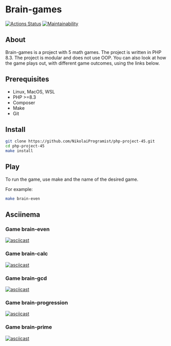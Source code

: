 # Brain-games

[![Actions Status](https://github.com/NikolaiProgramist/php-project-45/actions/workflows/hexlet-check.yml/badge.svg)](https://github.com/NikolaiProgramist/php-project-45/actions)
[![Maintainability](https://api.codeclimate.com/v1/badges/dd0810323730aa39b454/maintainability)](https://codeclimate.com/github/NikolaiProgramist/php-project-45/maintainability)

## About

Brain-games is a project with 5 math games. The project is written in PHP 8.3.
The project is modular and does not use OOP.
You can also look at how the game plays out, with different game outcomes, using the links below.

## Prerequisites

+ Linux, MacOS, WSL
+ PHP >=8.3
+ Composer
+ Make
+ Git

## Install

```bash
git clone https://github.com/NikolaiProgramist/php-project-45.git
cd php-project-45
make install
```

## Play

To run the game, use make and the name of the desired game.

For example:

```bash
make brain-even
```

## Asciinema

### Game brain-even

[![asciicast](https://asciinema.org/a/fmYE6VCWbbSwVEICccEX1tlXt.svg)](https://asciinema.org/a/fmYE6VCWbbSwVEICccEX1tlXt)

### Game brain-calc

[![asciicast](https://asciinema.org/a/dyhcW4o0VdfKu1YZm59YhSz3L.svg)](https://asciinema.org/a/dyhcW4o0VdfKu1YZm59YhSz3L)

### Game brain-gcd

[![asciicast](https://asciinema.org/a/smRugMtiDPYKUEARN1KMWr9Bw.svg)](https://asciinema.org/a/smRugMtiDPYKUEARN1KMWr9Bw)

### Game brain-progression

[![asciicast](https://asciinema.org/a/Z7pBnVTsLIclXdx7sbxoqCauo.svg)](https://asciinema.org/a/Z7pBnVTsLIclXdx7sbxoqCauo)

### Game brain-prime

[![asciicast](https://asciinema.org/a/fTuJ6w7noDd8AtdI1ShPt0DmX.svg)](https://asciinema.org/a/fTuJ6w7noDd8AtdI1ShPt0DmX)